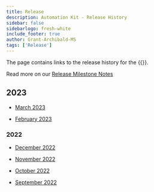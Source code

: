 ```yaml
---
title: Release
description: Automation Kit - Release History
sidebar: false
sidebarlogo: fresh-white
include_footer: true
author: Grant-Archibald-MS
tags: ['Release']
---
```


The page contains links to the release history for the {{<product-name>}}.

Read more on our [Release Milestone Notes](/releases/milestones)

## 2023

- [March 2023](/releases/march-2023)

- [February 2023](/releases/february-2023)

### 2022

- [December 2022](/releases/december-2022)

- [November 2022](/releases/november-2022)

- [October 2022](/releases/october-2022)

- [September 2022](/releases/september-2022)
